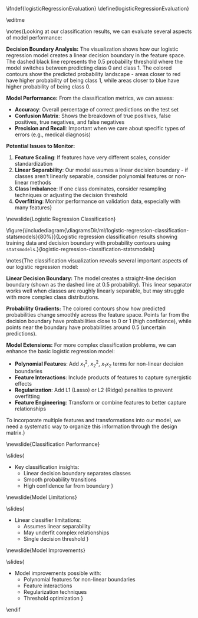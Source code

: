 \ifndef{logisticRegressionEvaluation}
\define{logisticRegressionEvaluation}

\editme


\notes{Looking at our classification results, we can evaluate several aspects of model performance:

**Decision Boundary Analysis:**
The visualization shows how our logistic regression model creates a linear decision boundary in the feature space. The dashed black line represents the 0.5 probability threshold where the model switches between predicting class 0 and class 1. The colored contours show the predicted probability landscape - areas closer to red have higher probability of being class 1, while areas closer to blue have higher probability of being class 0.

**Model Performance:**
From the classification metrics, we can assess:
- **Accuracy**: Overall percentage of correct predictions on the test set
- **Confusion Matrix**: Shows the breakdown of true positives, false positives, true negatives, and false negatives
- **Precision and Recall**: Important when we care about specific types of errors (e.g., medical diagnosis)

**Potential Issues to Monitor:**
1. **Feature Scaling**: If features have very different scales, consider standardization
2. **Linear Separability**: Our model assumes a linear decision boundary - if classes aren't linearly separable, consider polynomial features or non-linear methods
3. **Class Imbalance**: If one class dominates, consider resampling techniques or adjusting the decision threshold
4. **Overfitting**: Monitor performance on validation data, especially with many features}

\newslide{Logistic Regression Classification}

\figure{\includediagram{\diagramsDir/ml/logistic-regression-classification-statsmodels}{80%}}{Logistic regression classification results showing training data and decision boundary with probability contours using `statsmodels`.}{logistic-regression-classification-statsmodels}

\notes{The classification visualization reveals several important aspects of our logistic regression model:

**Linear Decision Boundary:**
The model creates a straight-line decision boundary (shown as the dashed line at 0.5 probability). This linear separator works well when classes are roughly linearly separable, but may struggle with more complex class distributions.

**Probability Gradients:**
The colored contours show how predicted probabilities change smoothly across the feature space. Points far from the decision boundary have probabilities close to 0 or 1 (high confidence), while points near the boundary have probabilities around 0.5 (uncertain predictions).

**Model Extensions:**
For more complex classification problems, we can enhance the basic logistic regression model:
- **Polynomial Features**: Add $x_1^2$, $x_2^2$, $x_1 x_2$ terms for non-linear decision boundaries
- **Feature Interactions**: Include products of features to capture synergistic effects
- **Regularization**: Add L1 (Lasso) or L2 (Ridge) penalties to prevent overfitting
- **Feature Engineering**: Transform or combine features to better capture relationships

To incorporate multiple features and transformations into our model, we need a systematic way to organize this information through the design matrix.}

\newslide{Classification Performance}

\slides{
* Key classification insights:
  * Linear decision boundary separates classes
  * Smooth probability transitions
  * High confidence far from boundary
}

\newslide{Model Limitations}

\slides{
* Linear classifier limitations:
  * Assumes linear separability
  * May underfit complex relationships
  * Single decision threshold
}

\newslide{Model Improvements}

\slides{
* Model improvements possible with:
  * Polynomial features for non-linear boundaries
  * Feature interactions
  * Regularization techniques
  * Threshold optimization
}

\endif
